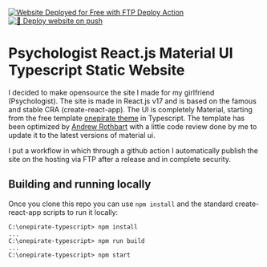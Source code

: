 [<img alt="Website Deployed for Free with FTP Deploy Action" src="https://img.shields.io/badge/Website deployed for free with-FTP DEPLOY ACTION-%3CCOLOR%3E?style=for-the-badge&color=2b9348">](https://github.com/SamKirkland/FTP-Deploy-Action)
[![🚀 Deploy website on push](https://github.com/Elius94/koriss/actions/workflows/releaseFTP.yml/badge.svg)](https://github.com/Elius94/koriss/actions/workflows/releaseFTP.yml)

# Psychologist React.js Material UI Typescript Static Website

I decided to make opensource the site I made for my girlfriend (Psychologist). The site is made in React.js v17 and is based on the famous and stable CRA (create-react-app). The UI is completely Material, starting from the free template [onepirate theme](https://material-ui.com/store/items/onepirate/) in Typescript.
The template has been optimized by [Andrew Rothbart](https://github.com/rothbart/onepirate-typescript) with a little code review done by me to update it to the latest versions of material ui.

I put a workflow in which through a github action I automatically publish the site on the hosting via FTP after a release and in complete security.

## Building and running locally

Once you clone this repo you can use `npm install` and the standard create-react-app scripts to run it locally:

```
C:\onepirate-typescript> npm install
...
C:\onepirate-typescript> npm run build
...
C:\onepirate-typescript> npm start
```
